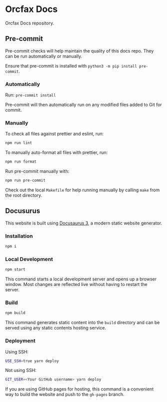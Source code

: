 # Orcfax Docs

Orcfax Docs repository.

## Pre-commit

Pre-commit checks will help maintain the quality of this docs repo. They can be
run automatically or manually.

Ensure that pre-commit is installed with `python3 -m pip install pre-commit`.

### Automatically

Run: `pre-commit install`

Pre-commit will then automatically run on any modified files added to Git for
commit.

### Manually

To check all files against prettier and eslint, run:

```bash
npm run lint
```

To manually auto-format all files with prettier, run:

```bash
npm run format
```

Run pre-commit manually with:

```bash
npm run pre-commit
```

Check out the local `Makefile` for help running manually by calling `make` from
the root directory.

## Docusurus

This website is built using [Docusaurus 3](https://docusaurus.io/), a modern
static website generator.

### Installation

```bash
npm i
```

### Local Development

```bash
npm start
```

This command starts a local development server and opens up a browser window.
Most changes are reflected live without having to restart the server.

### Build

```bash
npm build
```

This command generates static content into the `build` directory and can be
served using any static contents hosting service.

### Deployment

Using SSH:

```bash
USE_SSH=true yarn deploy
```

Not using SSH:

```bash
GIT_USER=<Your GitHub username> yarn deploy
```

If you are using GitHub pages for hosting, this command is a convenient way to
build the website and push to the `gh-pages` branch.

